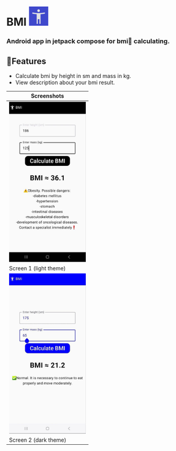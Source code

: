 <h1>BMI <img style="margin-right: 5px; width: 50px; height: 50px;" src="app/src/main/ic_launcher-playstore.png"></h1>

<h3>Android app in jetpack compose for bmi💪 calculating.</h3>

## 🌟Features

- Calculate bmi by height in sm and mass in kg.
- View description about your bmi result.

| Screenshots   |
|---------------|
| <img src="appScreenshots/photo_1.jpg" width=200> |
| Screen 1  (light theme) |
| <img src="appScreenshots/photo_2.jpg" width=200> |
| Screen 2  (dark theme) |
